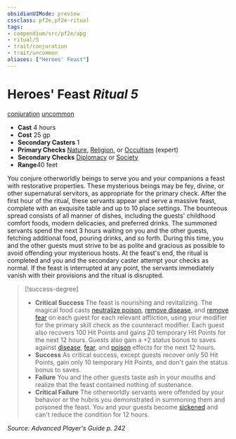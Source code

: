 ```yaml
---
obsidianUIMode: preview
cssclass: pf2e,pf2e-ritual
tags:
- compendium/src/pf2e/apg
- ritual/5
- trait/conjuration
- trait/uncommon
aliases: ["Heroes' Feast"]
---
```

# Heroes' Feast *Ritual 5*  
[conjuration](rules/traits/conjuration.md)  [uncommon](rules/traits/uncommon.md)  

- **Cast** 4 hours
- **Cost** 25 gp
- **Secondary Casters** 1
- **Primary Checks** [Nature](../../skills.md#Nature), [Religion](../../skills.md#Religion), or [Occultism](../../skills.md#Occultism) (expert)
- **Secondary Checks** [Diplomacy](../../skills.md#Diplomacy) or [Society](../../skills.md#Society)
- **Range**40 feet

You conjure otherworldly beings to serve you and your companions a feast with restorative properties. These mysterious beings may be fey, divine, or other supernatural servitors, as appropriate for the primary check. After the first hour of the ritual, these servants appear and serve a massive feast, complete with an exquisite table and up to 10 place settings. The bounteous spread consists of all manner of dishes, including the guests' childhood comfort foods, modern delicacies, and preferred drinks. The summoned servants spend the next 3 hours waiting on you and the other guests, fetching additional food, pouring drinks, and so forth. During this time, you and the other guests must strive to be as polite and gracious as possible to avoid offending your mysterious hosts. At the feast's end, the ritual is completed and you and the secondary caster attempt your checks as normal. If the feast is interrupted at any point, the servants immediately vanish with their provisions and the ritual is disrupted.

> [!success-degree] 
> - **Critical Success** The feast is nourishing and revitalizing. The magical food casts [neutralize poison](../neutralize-poison.md), [remove disease](../remove-disease.md), and [remove fear](../remove-fear.md) on each guest for each relevant affliction, using your modifier for the primary skill check as the counteract modifier. Each guest also recovers 100 Hit Points and gains 20 temporary Hit Points for the next 12 hours. Guests also gain a +2 status bonus to saves against [disease](rules/traits/disease.md), [fear](rules/traits/fear.md), and [poison](rules/traits/poison.md) effects for the next 12 hours.
> - **Success** As critical success, except guests recover only 50 Hit Points, gain only 10 temporary Hit Points, and don't gain the status bonus to saves.
> - **Failure** You and the other guests taste ash in your mouths and realize that the feast contained nothing of sustenance.
> - **Critical Failure** The otherworldly servants were offended by your behavior or the hubris you demonstrated in summoning them and poisoned the feast. You and your guests become [sickened](rules/conditions.md#Sickened) and can't reduce the condition for 12 hours.

*Source: Advanced Player's Guide p. 242*